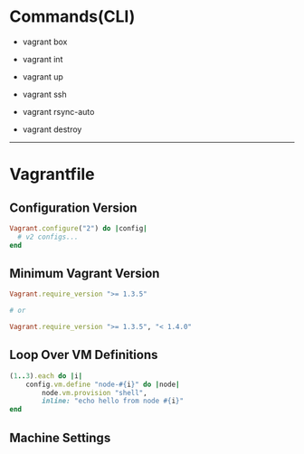 # Commands(CLI)
- vagrant box

- vagrant int

- vagrant up

- vagrant ssh

- vagrant rsync-auto

- vagrant destroy


---
# Vagrantfile
## Configuration Version
```ruby
Vagrant.configure("2") do |config|
  # v2 configs...
end
```
## Minimum Vagrant Version
```ruby
Vagrant.require_version ">= 1.3.5"

# or

Vagrant.require_version ">= 1.3.5", "< 1.4.0"
```
## Loop Over VM Definitions
```ruby
(1..3).each do |i|
    config.vm.define "node-#{i}" do |node|
        node.vm.provision "shell",
        inline: "echo hello from node #{i}"
end
```
## Machine Settings

